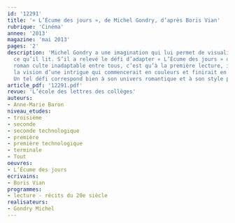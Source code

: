 ```yaml
---
id: '12291'
title: '« L’Écume des jours », de Michel Gondry, d’après Boris Vian'
rubrique: 'Cinéma'
annee: '2013'
magazine: 'mai 2013'
pages: '2'
description: 'Michel Gondry a une imagination qui lui permet de visualiser immédiatement
  ce qu’il lit. S’il a relevé le défi d’adapter « L’Écume des jours » de Boris Vian,
  roman culte inadaptable entre tous, c’est qu’à la première lecture, il avait eu
  la vision d’une intrigue qui commencerait en couleurs et finirait en noir et blanc.
  Un tel défi correspond bien à son univers romantique et à son style personnel…'
article_pdf: '12291.pdf'
revue: 'L’école des lettres des collèges'
auteurs:
- Anne-Marie Baron
niveau_etudes:
- troisième
- seconde
- seconde technologique
- première
- première technologique
- terminale
- Tout
oeuvres:
- L’Écume des jours
ecrivains:
- Boris Vian
programmes:
- lecture - récits du 20e siècle
realisateurs:
- Gondry Michel
---
```


